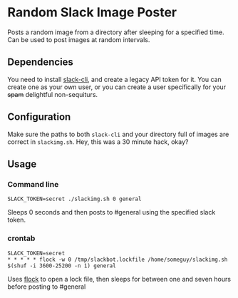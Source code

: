 # Random Slack Image Poster

Posts a random image from a directory after sleeping for a specified time. Can be used to post images at random intervals.

## Dependencies

You need to install [slack-cli](https://github.com/regisb/slack-cli), and create a legacy API token for it. You can create one as your own user, or you can create a user specifically for your ~~spam~~ delightful non-sequiturs.

## Configuration

Make sure the paths to both `slack-cli` and your directory full of images are correct in `slackimg.sh`. Hey, this was a 30 minute hack, okay?

## Usage

### Command line

```
SLACK_TOKEN=secret ./slackimg.sh 0 general
```

Sleeps 0 seconds and then posts to #general using the specified slack token.

### crontab

```
SLACK_TOKEN=secret
* * * * * flock -w 0 /tmp/slackbot.lockfile /home/someguy/slackimg.sh $(shuf -i 3600-25200 -n 1) general
```

Uses [flock](https://linux.die.net/man/1/flock) to open a lock file, then sleeps for between one and seven hours before posting to #general

